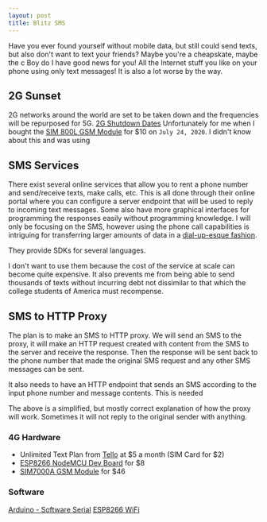 ```yaml
---
layout: post
title: Blitz SMS
---
```


Have you ever found yourself without mobile data, but still could send texts, but also don't want to text your friends? Maybe you're a cheapskate, maybe the c
Boy do I have good news for you! All the Internet stuff you like on your phone using only text messages! It is also a lot worse by the way.

## 2G Sunset

2G networks around the world are set to be taken down and the frequencies will be repurposed for 5G.
[2G Shutdown Dates](#TODO)
Unfortunately for me when I bought the [SIM 800L GSM Module](https://www.amazon.com/gp/product/B01A8DQ53E) for $10 on `July 24, 2020`. I didn't know about this and was using 

## SMS Services

There exist several online services that allow you to rent a phone number and send/receive texts, make calls, etc. This is all done through their online portal where you can configure a server endpoint that will be used to reply to incoming text messages. Some also have more graphical interfaces for programming the responses easily without programming knowledge. I will only be focusing on the SMS, however using the phone call capabilities is intriguing for transferring larger amounts of data in a [dial-up-esque fashion](https://youtu.be/gsNaR6FRuO0).

They provide SDKs for several languages.

I don't want to use them because the cost of the service at scale can become quite expensive. It also prevents me from being able to send thousands of texts without incurring debt not dissimilar to that which the college students of America must recompense.

## SMS to HTTP Proxy

The plan is to make an SMS to HTTP proxy. We will send an SMS to the proxy, it will make an HTTP request created with content from the SMS to the server and receive the response. Then the response will be sent back to the phone number that made the original SMS request and any other SMS messages can be sent.

It also needs to have an HTTP endpoint that sends an SMS according to the input phone number and message contents. This is needed

The above is a simplified, but mostly correct explanation of how the proxy will work. Sometimes it will not reply to the original sender with anything.

### 4G Hardware

- Unlimited Text Plan from [Tello](https://tello.com/buy/custom_plans) at $5 a month (SIM Card for $2)
- [ESP8266 NodeMCU Dev Board](https://www.amazon.com/gp/product/B010O1G1ES) for $8
- [SIM7000A GSM Module](https://www.amazon.com/gp/product/B0825MFP8P) for $46

### Software

[Arduino - Software Serial](https://docs.arduino.cc/learn/built-in-libraries/software-serial)
[ESP8266 WiFi](https://arduino-esp8266.readthedocs.io/en/latest/esp8266wifi/readme.html)
